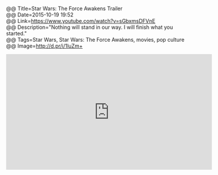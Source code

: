 @@ Title=Star Wars: The Force Awakens Trailer  
@@ Date=2015-10-19 19:52  
@@ Link=https://www.youtube.com/watch?v=sGbxmsDFVnE  
@@ Description="Nothing will stand in our way. I will finish what you started."  
@@ Tags=Star Wars, Star Wars: The Force Awakens, movies, pop culture  
@@ Image=http://d.pr/i/1luZm+ 

<!-- FitVids -->
<!-- http://fitvidsjs.com -->
<script src="/js/fitvids.js"></script>
<script>
	$(document).ready(function(){
		$(".entry").fitVids();
	});
</script>

<iframe width="560" height="315" src="https://www.youtube.com/embed/sGbxmsDFVnE" frameborder="0" allowfullscreen></iframe>